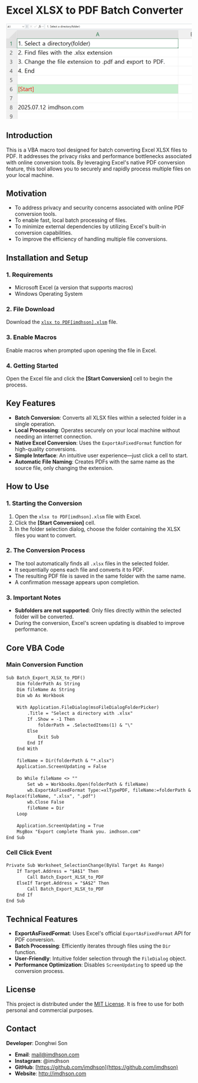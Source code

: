 # Excel XLSX to PDF Batch Converter

![screenshot1](screenshot1.png)

## Introduction

This is a VBA macro tool designed for batch converting Excel XLSX files to PDF. It addresses the privacy risks and performance bottlenecks associated with online conversion tools. By leveraging Excel's native PDF conversion feature, this tool allows you to securely and rapidly process multiple files on your local machine.

## Motivation
- To address privacy and security concerns associated with online PDF conversion tools.
- To enable fast, local batch processing of files.
- To minimize external dependencies by utilizing Excel's built-in conversion capabilities.
- To improve the efficiency of handling multiple file conversions.

## Installation and Setup

### 1. Requirements
- Microsoft Excel (a version that supports macros)
- Windows Operating System

### 2. File Download
Download the [`xlsx to PDF[imdhson].xlsm`](xlsx_To_PDF[imdhson].xlsm) file.

### 3. Enable Macros
Enable macros when prompted upon opening the file in Excel.

### 4. Getting Started
Open the Excel file and click the **[Start Conversion]** cell to begin the process.

## Key Features

- **Batch Conversion**: Converts all XLSX files within a selected folder in a single operation.
- **Local Processing**: Operates securely on your local machine without needing an internet connection.
- **Native Excel Conversion**: Uses the `ExportAsFixedFormat` function for high-quality conversions.
- **Simple Interface**: An intuitive user experience—just click a cell to start.
- **Automatic File Naming**: Creates PDFs with the same name as the source file, only changing the extension.

## How to Use

### 1. Starting the Conversion
1. Open the `xlsx to PDF[imdhson].xlsm` file with Excel.
2. Click the **[Start Conversion]** cell.
3. In the folder selection dialog, choose the folder containing the XLSX files you want to convert.

### 2. The Conversion Process
- The tool automatically finds all `.xlsx` files in the selected folder.
- It sequentially opens each file and converts it to PDF.
- The resulting PDF file is saved in the same folder with the same name.
- A confirmation message appears upon completion.

### 3. Important Notes
- **Subfolders are not supported**: Only files directly within the selected folder will be converted.
- During the conversion, Excel's screen updating is disabled to improve performance.

## Core VBA Code

### Main Conversion Function
```vba
Sub Batch_Export_XLSX_to_PDF()
    Dim folderPath As String
    Dim fileName As String
    Dim wb As Workbook

    With Application.FileDialog(msoFileDialogFolderPicker)
        .Title = "Select a directory with .xlsx"
        If .Show = -1 Then
            folderPath = .SelectedItems(1) & "\"
        Else
            Exit Sub
        End If
    End With

    fileName = Dir(folderPath & "*.xlsx")
    Application.ScreenUpdating = False

    Do While fileName <> ""
        Set wb = Workbooks.Open(folderPath & fileName)
        wb.ExportAsFixedFormat Type:=xlTypePDF, fileName:=folderPath & Replace(fileName, ".xlsx", ".pdf")
        wb.Close False
        fileName = Dir
    Loop

    Application.ScreenUpdating = True
    MsgBox "Export complete Thank you. imdhson.com"
End Sub
```

### Cell Click Event
```vba
Private Sub Worksheet_SelectionChange(ByVal Target As Range)
    If Target.Address = "$A$1" Then
        Call Batch_Export_XLSX_to_PDF
    ElseIf Target.Address = "$A$2" Then
        Call Batch_Export_XLSX_to_PDF
    End If
End Sub
```

## Technical Features

- **ExportAsFixedFormat**: Uses Excel's official `ExportAsFixedFormat` API for PDF conversion.
- **Batch Processing**: Efficiently iterates through files using the `Dir` function.
- **User-Friendly**: Intuitive folder selection through the `FileDialog` object.
- **Performance Optimization**: Disables `ScreenUpdating` to speed up the conversion process.

## License

This project is distributed under the [MIT License](LICENSE.md).
It is free to use for both personal and commercial purposes.

## Contact

**Developer**: Donghwi Son

- **Email**: mail@imdhson.com
- **Instagram**: @imdhson
- **GitHub**: [https://github.com/imdhson](https://github.com/imdhson)
- **Website**: http://imdhson.com
